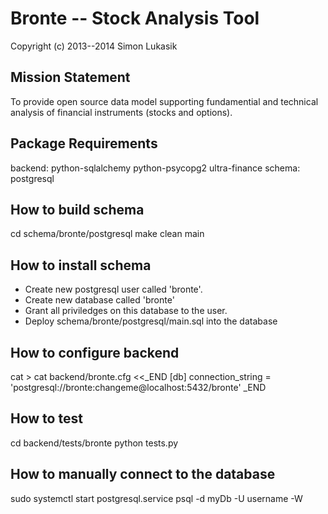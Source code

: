 Bronte -- Stock Analysis Tool
=============================
Copyright (c) 2013--2014 Simon Lukasik

Mission Statement
-----------------
To provide open source data model supporting fundamential and technical
analysis of financial instruments (stocks and options).


Package Requirements
--------------------
backend: python-sqlalchemy python-psycopg2 ultra-finance
schema:  postgresql

How to build schema
-------------------
cd schema/bronte/postgresql
make clean main

How to install schema
---------------------
- Create new postgresql user called 'bronte'.
- Create new database called 'bronte'
- Grant all priviledges on this database to the user.
- Deploy schema/bronte/postgresql/main.sql into the database

How to configure backend
------------------------
cat > cat backend/bronte.cfg <<_END
[db]
connection_string = 'postgresql://bronte:changeme@localhost:5432/bronte'
_END

How to test
-----------
cd backend/tests/bronte
python tests.py

How to manually connect to the database
---------------------------------------
sudo systemctl start postgresql.service
psql -d myDb -U username -W

